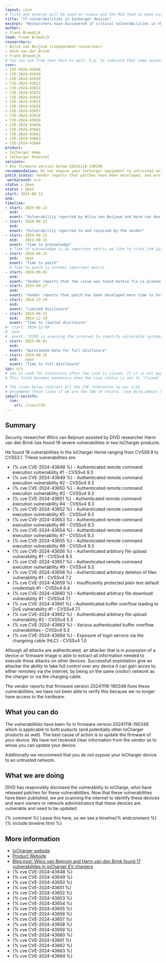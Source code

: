 ```yaml
---
layout: case
# Title and excerpt will be used on /cases and the RSS feed so make sure they reflect the case well
title: "17 vulnerabilities in Iocharger devices"
excerpt: "Researchers have discovered 17 critical vulnerabilities in the IoCharger Home, 9 of these vulnerabilities also affect  the IoCharger Pedestal EV charging devices. Owners are advised to ensure that these devices cannot be reached from untrusted networks."
author: 
- Frank Breedijk
lead: Frank Breedijk
researchers:
- Wilco van Beijnum (independent researcher)
- Harm van der Brink 
- Frank Breedijk
# You can use free text here as well. E.g. to indicate that some vulnerabilities don't have CVEs assigned (yet). But, given that we discovered that you should always be able to get a CVE id from @cna_admins on Slack
cves:
- CVE-2024-43648
- CVE-2024-43649
- CVE-2024-43650
- CVE-2024-43651
- CVE-2024-43652
- CVE-2024-43653
- CVE-2024-43654
- CVE-2024-43655
- CVE-2024-43656
- CVE-2024-43657
- CVE-2024-43658
- CVE-2024-43659
- CVE-2024-43660
- CVE-2024-43661
- CVE-2024-43662
- CVE-2024-43663
- CVE-2024-43664
product: 
- IoCharger Home
- IoCharger Pedestal
versions: 
- Any firmware version below 20241118-190348
recommendation: Do not expose your IoCharger equipment to untrusted networks (e.g. the internet or a visitor network). If internet connectivity is needed, place the device behind a NAT gateway and block all incoming traffic.
patch_status: Vendor reports that patches have been developed, and are abvilable but has not disclosed details.
-workaround: n/a
status : Open
status : Open
start: 2024-08-13
end: 
timeline:
- start: 2024-08-13
  end:
  event: "Vulnerability reported by Wilco van Beijnum and Harm van den Brink to CSIRT"
- start: 2024-08-15
  end:
  event: "Vulnerability reported to and received by the vendor"
- start: 2024-08-15
  end:   2024-08-15  
  event: "Time to acknowledge"
  # Time to acknowledge is an important metric we like to track it# ips: 0 
- start: 2024-08-15
  end:   open
  event: "Time to patch"
  # Time to patch is antoher important metric
- start: 2024-09-02
  end:  
  event: "Vendor reports that the issue was found before fix is planned for the near future.'"
- start: 2024-09-27
  end:  
  event: "Vendor reports that patch has been developed more time to test is needed."
- start: 2024-12-19
  end:   
  event: "Limited disclosure"
- start: 2024-08-15
  end:   2024-12-19
  event: "Time to limited disclosure"
#- start: 2024-12-09
#  end:  
#  event: "DIVD is scanning the internet to identify vulnerable systems"
- start: 2025-06-01
  end:  
  event: "Aproximate date for full disclosure"
- start: 2024-08-15
  end:   open
  event: "Time to full disclosure"
ips: n/a
# ips is used for statistics after the case is closed. If it is not applicable, you can set IPs to n/a (e.g. stolen credentials)
# This field becomes mandatory when the case status is set to 'Closed'

# The lines below redirect all the CVE references to our site
# Uncommend these lines if we are the CNA of record. (ask @cna_admins on Slack if you don't know)
jekyll-secinfo:
  cve:
    url: /cves/CVE-
---
```

## Summary

Security researcher Wilco van Beijnum assisted by DIVD researcher Harm van den Brink has found 18 severe vulnerabilities in two IoCharger products. 

He found 18 vulnerabilities in the IoCharger Home ranging from CVSS9.9 to CVSS3.1. THese vulnerabilities are:
- {% cve CVE-2024-43648 %} - Authenticated remote command execution vulnerability #1 - CVSSv4 9.3
- {% cve CVE-2024-43649 %} - Authenticated remote command execution vulnerability #2 - CVSSv4 9.3
- {% cve CVE-2024-43650 %} - Authenticated remote command execution vulnerability #3 - CVSSv4 9.3
- {% cve CVE-2024-43651 %} - Authenticated remote command execution vulnerability #4 - CVSSv4 9.3
- {% cve CVE-2024-43652 %} - Authenticated remote command execution vulnerability #5 - CVSSv4 9.3
- {% cve CVE-2024-43653 %} - Authenticated remote command execution vulnerability #6 - CVSSv4 9.3
- {% cve CVE-2024-43654 %} - Authenticated remote command execution vulnerability #7 - CVSSv4 9.3
- {% cve CVE-2024-43655 %} - Authenticated remote command execution vulnerability #8 - CVSSv4 9.3
- {% cve CVE-2024-43656 %} - Authenticated arbitrary file upload vulnerability #1 - CVSSv4 9.3
- {% cve CVE-2024-43657 %} - Authenticated remote command execution vulnerability #9 - CVSSv4 9.3
- {% cve CVE-2024-43658 %} - Authenticated arbitrary deletion of files vulnerability #1 - CVSSv4 7.2
- {% cve CVE-2024-43659 %} - Insufficiently protected plain text default credentials #1 - CVSSv4 8.4
- {% cve CVE-2024-43660 %} - Authenticated arbitrary file download vulnerability #1 - CVSSv4 7.1
- {% cve CVE-2024-43661 %} - Authenticated buffer overflow leading to DoS vulnerability #1 - CVSSv4 7.1
- {% cve CVE-2024-43662 %} - Authenticated arbitrary file upload vulnerability #2 - CVSSv4 5.3
- {% cve CVE-2024-43663 %} - Various authenticated buffer overflow vulnerabilities - CVSSv4 5.3
- {% cve CVE-2024-43664 %} - Exposure of login service via the chargning cable (HLC) - CVSSv4 1.0

Alltough all attacks are authenticated, an attacker that is in posession of a device or firmware image is able to extract all information needed to execute these attacks on other devices. Successfull exploitation give an attacker the ability to take full control over any device it can gain acces to, either remotely via the internet, by being on the same (visitor) network as the charger or via the charging cable.

The vendor reports that firmware version 20241118-190348 fixes these vulnerabilities, we have not been able to verify this because we no longer have access to the hardware.

## What you can do

The vulnerabilities have been fix in firmware version 20241118-190348 which is applicable to both puducts (and potentially other IoCharger pruducts as well).  The best cause of action is to update the firmware of your device. We have not received clear information from the vendor as to whow you can update your device.

Additionally we recommend that you do not expose your IoCharger device to an untrusted network. 

## What we are doing

DIVD has responsibly disclosed the vulnerability to ioCharge, whoi have released patches for these vulnerabilities. Now that these vulnerabilities have been published, we are scanning the internet to identify these devices and warn owners or network administrators that these devices are vulnerable and need to be updated.

{% comment %}  Leave this here, so we see a timeline{% endcomment %}
{% include timeline.html %}

## More information
* [IoCharger website](https://iocharger.com/)
* [Product Website](https://iocharge.com/ac-charging-solutions/)
* [Blog post: Wilco van Beijnum and Harm van den Brink found 17 vulnerabilities in ioCharger EV chargers](/2024/12/18/Zero-day-vulnerabilities-ioCharger/)
* {% cve CVE-2024-43648 %}
* {% cve CVE-2024-43649 %}
* {% cve CVE-2024-43650 %}
* {% cve CVE-2024-43651 %}
* {% cve CVE-2024-43652 %}
* {% cve CVE-2024-43653 %}
* {% cve CVE-2024-43654 %}
* {% cve CVE-2024-43655 %}
* {% cve CVE-2024-43656 %}
* {% cve CVE-2024-43657 %}
* {% cve CVE-2024-43658 %}
* {% cve CVE-2024-43659 %}
* {% cve CVE-2024-43660 %}
* {% cve CVE-2024-43661 %}
* {% cve CVE-2024-43662 %}
* {% cve CVE-2024-43663 %}
* {% cve CVE-2024-43664 %}
